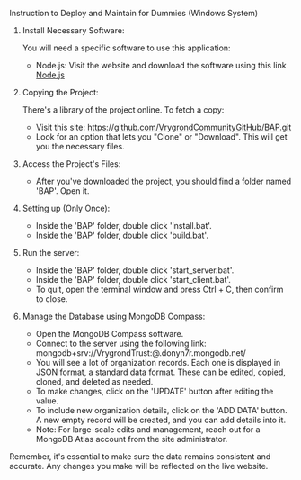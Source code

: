 Instruction to Deploy and Maintain for Dummies (Windows System)

1. Install Necessary Software:

   You will need a specific software to use this application:

   - Node.js: Visit the website and download the software using this link [Node.js](https://nodejs.org/)
   
2. Copying the Project:

   There's a library of the project online. To fetch a copy:

   - Visit this site: https://github.com/VrygrondCommunityGitHub/BAP.git 
   - Look for an option that lets you "Clone" or "Download". This will get you the necessary files.
   
3. Access the Project's Files:

   - After you've downloaded the project, you should find a folder named 'BAP'. Open it.
   
4. Setting up (Only Once):

   - Inside the 'BAP' folder, double click 'install.bat'.
   - Inside the 'BAP' folder, double click 'build.bat'.
   
5. Run the server:

   - Inside the 'BAP' folder, double click 'start_server.bat'.
   - Inside the 'BAP' folder, double click 'start_client.bat'.
   - To quit, open the terminal window and press Ctrl + C, then confirm to close.

9. Manage the Database using MongoDB Compass:

   - Open the MongoDB Compass software.
   - Connect to the server using the following link: mongodb+srv://VrygrondTrust:@.donyn7r.mongodb.net/
   - You will see a lot of organization records. Each one is displayed in JSON format, a standard data format. These can be edited, copied, cloned, and deleted as needed.
   - To make changes, click on the 'UPDATE' button after editing the value.
   - To include new organization details, click on the 'ADD DATA' button. A new empty record will be created, and you can add details into it.
   - Note: For large-scale edits and management, reach out for a MongoDB Atlas account from the site administrator.

Remember, it's essential to make sure the data remains consistent and accurate. Any changes you make will be reflected on the live website.